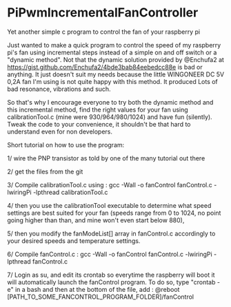 # PiPwmIncrementalFanController
Yet another simple c program to control the fan of your raspberry pi

Just wanted to make a quick program to control the speed of my raspberry pi's fan using incremental steps instead of a simple on and off switch or a "dynamic method". Not that the dynamic solution provided by @Enchufa2 at https://gist.github.com/Enchufa2/4bde3bab84eebedcc88e is bad or anything. It just doesn't suit my needs because the little WINGONEER DC 5V 0,2A fan I'm using is not quite happy with this method. It produced Lots of bad resonance, vibrations and such. 

So that's why I encourage everyone to try both the dynamic method and this incremental method, find the right values for your fan using calibrationTool.c (mine were 930/964/980/1024) and have fun (silently). Tweak the code to your convenience, it shouldn't be that hard to understand even for non developers. 

Short tutorial on how to use the program:

1/ wire the PNP transistor as told by one of the many tutorial out there

2/ get the files from the git

3/ Compile calibrationTool.c using : gcc -Wall -o fanControl fanControl.c -lwiringPi -lpthread calibrationTool.c

4/ then you use the calibrationTool executable to determine what speed settings are best suited for your fan (speeds range from 0 to 1024, no point going higher than than, and mine won't even start below 880),

5/ then you modify the fanModeList[] array in fanControl.c accordingly to your desired speeds and temperature settings.

6/ Compile fanControl.c : gcc -Wall -o fanControl fanControl.c -lwiringPi -lpthread fanControl.c

7/ Login as su, and edit its crontab so everytime the raspberry will boot it will automatically launch the fanControl program. To do so, type "crontab -e" in a bash and then at the bottom of the file, add : @reboot [PATH_TO_SOME_FANCONTROL_PROGRAM_FOLDER]/fanControl
